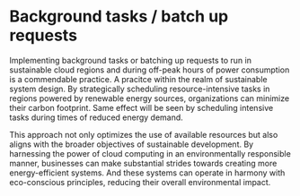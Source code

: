 # Background tasks / batch up requests

Implementing background tasks or batching up requests to run in sustainable cloud regions and during off-peak hours of power consumption is a commendable practice. A pracitce within the realm of sustainable system design. By strategically scheduling resource-intensive tasks in regions powered by renewable energy sources, organizations can minimize their carbon footprint. Same effect will be seen by scheduling intensive tasks during times of reduced energy demand.

This approach not only optimizes the use of available resources but also aligns with the broader objectives of sustainable development. By harnessing the power of cloud computing in an environmentally responsible manner, businesses can make substantial strides towards creating more energy-efficient systems. And these systems can operate in harmony with eco-conscious principles, reducing their overall environmental impact.